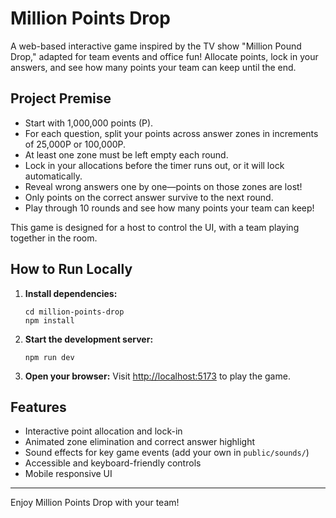 # Million Points Drop

A web-based interactive game inspired by the TV show "Million Pound Drop," adapted for team events and office fun! Allocate points, lock in your answers, and see how many points your team can keep until the end.

## Project Premise

- Start with 1,000,000 points (P).
- For each question, split your points across answer zones in increments of 25,000P or 100,000P.
- At least one zone must be left empty each round.
- Lock in your allocations before the timer runs out, or it will lock automatically.
- Reveal wrong answers one by one—points on those zones are lost!
- Only points on the correct answer survive to the next round.
- Play through 10 rounds and see how many points your team can keep!

This game is designed for a host to control the UI, with a team playing together in the room.

## How to Run Locally

1. **Install dependencies:**
   ```
   cd million-points-drop
   npm install
   ```
2. **Start the development server:**
   ```
   npm run dev
   ```
3. **Open your browser:**
   Visit [http://localhost:5173](http://localhost:5173) to play the game.

## Features
- Interactive point allocation and lock-in
- Animated zone elimination and correct answer highlight
- Sound effects for key game events (add your own in `public/sounds/`)
- Accessible and keyboard-friendly controls
- Mobile responsive UI

---

Enjoy Million Points Drop with your team!
